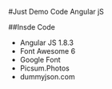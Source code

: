 #Just Demo Code Angular jS

##Insde Code
* Angular JS 1.8.3
* Font Awesome 6
* Google Font
* Picsum.Photos
* dummyjson.com